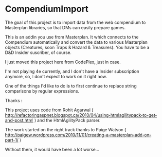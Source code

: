 CompendiumImport
================


The goal of this project is to import data from the web compendium to Masterplan libraries, so that DMs can easily prepare games.

This is an addin you use from Masterplan. It which connects to the Compendium automatically and convert the data to various Masterplan objects (Creatures, soon Traps & Hazard & Treasures). You have to be a D&D Insider suscriber, of course.

I just moved this project here from CodePlex, just in case. 

I'm not playing 4e currently, and I don't have a Insider subscription anymore, so, I don't expect to work on it right now.

One of the things I'd like to do is to first continue to replace string comparisons by regular expressions.

Thanks :

This project uses code from Rohit Agarwal ( http://refactoringaspnet.blogspot.ca/2010/04/using-htmlagilitypack-to-get-and-post.html ) and  the HtmlAgilityPack  parser. 

The work started on the right track thanks to Paige Watson ( http://paigew.wordpress.com/2010/11/01/creating-a-masterplan-add-on-part-1/ )

Without them, it would have been a lot worse...
